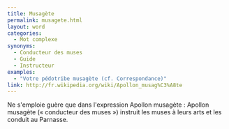 ```yaml
---
title: Musagète
permalink: musagete.html
layout: word
categories:
  - Mot complexe
synonyms:
  - Conducteur des muses
  - Guide
  - Instructeur
examples:
  - "Votre pédotribe musagète (cf. Correspondance)"
link: http://fr.wikipedia.org/wiki/Apollon_musag%C3%A8te
---
```


Ne s'emploie guère que dans l'expression Apollon musagète : Apollon musagète (« conducteur des muses ») instruit les muses à leurs arts et les conduit au Parnasse.


